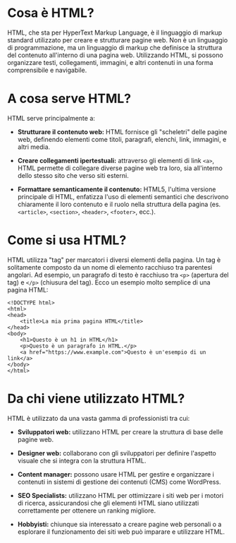 # Cosa è HTML?
HTML, che sta per HyperText Markup Language, è il linguaggio di markup standard utilizzato per creare e strutturare pagine web. Non è un linguaggio di programmazione, ma un linguaggio di markup che definisce la struttura del contenuto all'interno di una pagina web. Utilizzando HTML, si possono organizzare testi, collegamenti, immagini, e altri contenuti in una forma comprensibile e navigabile.

# A cosa serve HTML?

HTML serve principalmente a:

- **Strutturare il contenuto web:** HTML fornisce gli "scheletri" delle pagine web, definendo elementi come titoli, paragrafi, elenchi, link, immagini, e altri media.

- **Creare collegamenti ipertestuali:** attraverso gli elementi di link `<a>`, HTML permette di collegare diverse pagine web tra loro, sia all'interno dello stesso sito che verso siti esterni.

- **Formattare semanticamente il contenuto:** HTML5, l'ultima versione principale di HTML, enfatizza l'uso di elementi semantici che descrivono chiaramente il loro contenuto e il ruolo nella struttura della pagina (es. `<article>`, `<section>`, `<header>`, `<footer>`, ecc.).

# Come si usa HTML?

HTML utilizza "tag" per marcatori i diversi elementi della pagina. Un tag è solitamente composto da un nome di elemento racchiuso tra parentesi angolari. Ad esempio, un paragrafo di testo è racchiuso tra `<p>` (apertura del tag) e `</p>` (chiusura del tag). Ecco un esempio molto semplice di una pagina HTML:

```
<!DOCTYPE html>
<html>
<head>
    <title>La mia prima pagina HTML</title>
</head>
<body>
    <h1>Questo è un h1 in HTML</h1>
    <p>Questo è un paragrafo in HTML.</p>
    <a href="https://www.example.com">Questo è un'esempio di un link</a>
</body>
</html>
```

# Da chi viene utilizzato HTML?

HTML è utilizzato da una vasta gamma di professionisti tra cui:

- **Sviluppatori web:** utilizzano HTML per creare la struttura di base delle pagine web.

- **Designer web:** collaborano con gli sviluppatori per definire l'aspetto visuale che si integra con la struttura HTML.
- **Content manager:** possono usare HTML per gestire e organizzare i contenuti in sistemi di gestione dei contenuti (CMS) come WordPress.
- **SEO Specialists:** utilizzano HTML per ottimizzare i siti web per i motori di ricerca, assicurandosi che gli elementi HTML siano utilizzati correttamente per ottenere un ranking migliore.
- **Hobbyisti:** chiunque sia interessato a creare pagine web personali o a esplorare il funzionamento dei siti web può imparare e utilizzare HTML.

